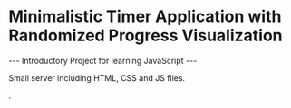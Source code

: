 # Minimalistic Timer Application with Randomized Progress Visualization

--- Introductory Project for learning JavaScript ---

Small server including HTML, CSS and JS files.

.

